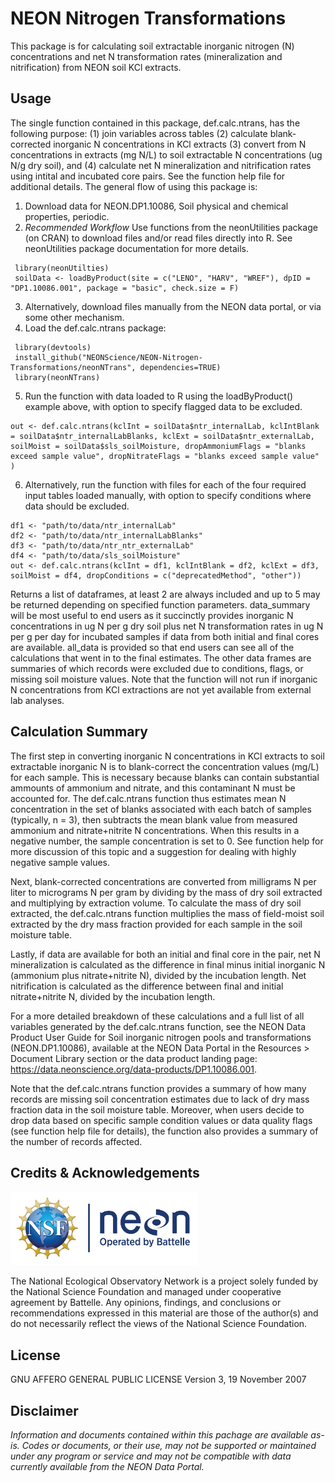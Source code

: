 NEON Nitrogen Transformations
================

<!-- README.md is generated from README.Rmd. Please edit that file -->

<!-- ****** Description ****** -->

This package is for calculating soil extractable inorganic nitrogen (N)
concentrations and net N transformation rates (mineralization and
nitrification) from NEON soil KCl extracts.

<!-- ****** Usage ****** -->

## Usage

The single function contained in this package, def.calc.ntrans, has the
following purpose: (1) join variables across tables (2) calculate
blank-corrected inorganic N concentrations in KCl extracts (3) convert
from N concentrations in extracts (mg N/L) to soil extractable N
concentrations (ug N/g dry soil), and (4) calculate net N mineralization
and nitrification rates using intital and incubated core pairs. See the
function help file for additional details. The general flow of using
this package is:

1.  Download data for NEON.DP1.10086, Soil physical and chemical
    properties, periodic.
2.  *Recommended Workflow* Use functions from the neonUtilities package
    (on CRAN) to download files and/or read files directly into R. See
    neonUtilities package documentation for more details.

<!-- end list -->

``` 
 library(neonUtilties)  
 soilData <- loadByProduct(site = c("LENO", "HARV", "WREF"), dpID = "DP1.10086.001", package = "basic", check.size = F)
```

3.  Alternatively, download files manually from the NEON data portal, or
    via some other mechanism.
4.  Load the def.calc.ntrans package:  

<!-- end list -->

``` 
 library(devtools) 
 install_github("NEONScience/NEON-Nitrogen-Transformations/neonNTrans", dependencies=TRUE)  
 library(neonNTrans)  
```

5.  Run the function with data loaded to R using the loadByProduct()
    example above, with option to specify flagged data to be excluded.

<!-- end list -->

    out <- def.calc.ntrans(kclInt = soilData$ntr_internalLab, kclIntBlank = soilData$ntr_internalLabBlanks, kclExt = soilData$ntr_externalLab, soilMoist = soilData$sls_soilMoisture, dropAmmoniumFlags = "blanks exceed sample value", dropNitrateFlags = "blanks exceed sample value" )

6.  Alternatively, run the function with files for each of the four
    required input tables loaded manually, with option to specify
    conditions where data should be excluded.

<!-- end list -->

    df1 <- "path/to/data/ntr_internalLab"
    df2 <- "path/to/data/ntr_internalLabBlanks"
    df3 <- "path/to/data/ntr_ntr_externalLab"
    df4 <- "path/to/data/sls_soilMoisture"
    out <- def.calc.ntrans(kclInt = df1, kclIntBlank = df2, kclExt = df3, soilMoist = df4, dropConditions = c("deprecatedMethod", "other")) 

Returns a list of dataframes, at least 2 are always included and up to 5
may be returned depending on specified function parameters.
data\_summary will be most useful to end users as it succinctly provides
inorganic N concentrations in ug N per g dry soil plus net N
transformation rates in ug N per g per day for incubated samples if data
from both initial and final cores are available. all\_data is provided
so that end users can see all of the calculations that went in to the
final estimates. The other data frames are summaries of which records
were excluded due to conditions, flags, or missing soil moisture values.
Note that the function will not run if inorganic N concentrations from
KCl extractions are not yet available from external lab analyses.

<!-- ****** Calculation Summary ****** -->

## Calculation Summary

The first step in converting inorganic N concentrations in KCl extracts
to soil extractable inorganic N is to blank-correct the concentration
values (mg/L) for each sample. This is necessary because blanks can
contain substantial ammounts of ammonium and nitrate, and this
contaminant N must be accounted for. The def.calc.ntrans function thus
estimates mean N concentration in the set of blanks associated with each
batch of samples (typically, n = 3), then subtracts the mean blank value
from measured ammonium and nitrate+nitrite N concentrations. When this
results in a negative number, the sample concentration is set to 0. See
function help for more discussion of this topic and a suggestion for
dealing with highly negative sample values.

Next, blank-corrected concentrations are converted from milligrams N per
liter to micrograms N per gram by dividing by the mass of dry soil
extracted and multiplying by extraction volume. To calculate the mass of
dry soil extracted, the def.calc.ntrans function multiplies the mass of
field-moist soil extracted by the dry mass fraction provided for each
sample in the soil moisture table.

Lastly, if data are available for both an initial and final core in the
pair, net N mineralization is calculated as the difference in final
minus initial inorganic N (ammonium plus nitrate+nitrite N), divided by
the incubation length. Net nitrification is calculated as the difference
between final and initial nitrate+nitrite N, divided by the incubation
length.

For a more detailed breakdown of these calculations and a full list of
all variables generated by the def.calc.ntrans function, see the NEON
Data Product User Guide for Soil inorganic nitrogen pools and
transformations (NEON.DP1.10086), available at the NEON Data Portal in
the Resources \> Document Library section or the data product landing
page: <https://data.neonscience.org/data-products/DP1.10086.001>.

Note that the def.calc.ntrans function provides a summary of how many
records are missing soil concentration estimates due to lack of dry mass
fraction data in the soil moisture table. Moreover, when users decide to
drop data based on specific sample condition values or data quality
flags (see function help file for details), the function also provides a
summary of the number of records affected.

<!-- ****** Acknowledgements ****** -->

## Credits & Acknowledgements

<!-- HTML tags to produce image, resize, add hyperlink. -->

<!-- ONLY WORKS WITH HTML or GITHUB documents -->

<a href="http://www.neonscience.org/">
<img src="logo.png" width="300px" /> </a>

<!-- Acknowledgements text -->

The National Ecological Observatory Network is a project solely funded
by the National Science Foundation and managed under cooperative
agreement by Battelle. Any opinions, findings, and conclusions or
recommendations expressed in this material are those of the author(s)
and do not necessarily reflect the views of the National Science
Foundation.

<!-- ****** License ****** -->

## License

GNU AFFERO GENERAL PUBLIC LICENSE Version 3, 19 November 2007

<!-- ****** Disclaimer ****** -->

## Disclaimer

*Information and documents contained within this pachage are available
as-is. Codes or documents, or their use, may not be supported or
maintained under any program or service and may not be compatible with
data currently available from the NEON Data Portal.*
